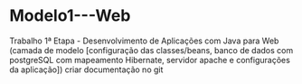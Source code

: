 # Modelo1---Web
Trabalho 1ª Etapa - Desenvolvimento de Aplicações com Java para Web (camada de modelo [configuração das classes/beans, banco de dados com postgreSQL com mapeamento Hibernate, servidor apache e configurações da aplicação]) criar documentação no git
